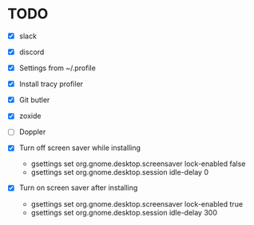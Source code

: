 # TODO

- [x] slack
- [x] discord
- [x] Settings from ~/.profile
- [x] Install tracy profiler
- [x] Git butler
- [x] zoxide
- [ ] Doppler

- [x] Turn off screen saver while installing

  - gsettings set org.gnome.desktop.screensaver lock-enabled false
  - gsettings set org.gnome.desktop.session idle-delay 0

- [x] Turn on screen saver after installing
  - gsettings set org.gnome.desktop.screensaver lock-enabled true
  - gsettings set org.gnome.desktop.session idle-delay 300


